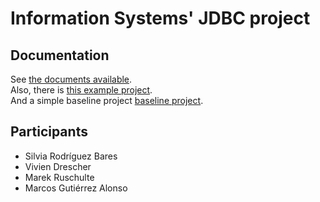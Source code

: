 # Information Systems' JDBC project

## Documentation
See [the documents available](https://github.com/siroba/SI2020-PL53/tree/main/docs).<br/>
Also, there is [this example project](https://in2test.lsi.uniovi.es/tools/samples-test-dev/).<br/>
And a simple baseline project [baseline project](https://github.com/siroba/SI2020-PL53/tree/main/src/main/java/BaseProject).

## Participants
* Silvia Rodríguez Bares
* Vivien Drescher
* Marek Ruschulte
* Marcos Gutiérrez Alonso
